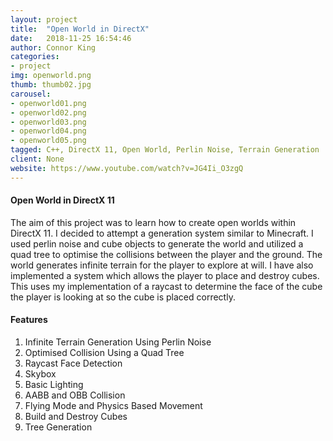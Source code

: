 ```yaml
---
layout: project
title:  "Open World in DirectX"
date:   2018-11-25 16:54:46
author: Connor King
categories:
- project
img: openworld.png
thumb: thumb02.jpg
carousel:
- openworld01.png
- openworld02.png
- openworld03.png
- openworld04.png
- openworld05.png
tagged: C++, DirectX 11, Open World, Perlin Noise, Terrain Generation
client: None
website: https://www.youtube.com/watch?v=JG4Ii_O3zgQ
---
```

#### Open World in DirectX 11
The aim of this project was to learn how to create open worlds within DirectX 11. I decided to attempt a generation system similar to Minecraft. I used perlin noise and cube objects to generate the world and utilized a quad tree to optimise the collisions between the player and the ground. The world generates infinite terrain for the player to explore at will. I have also implemented a system which allows the player to place and destroy cubes. This uses my implementation of a raycast to determine the face of the cube the player is looking at so the cube is placed correctly. 

#### Features
1. Infinite Terrain Generation Using Perlin Noise
2. Optimised Collision Using a Quad Tree
3. Raycast Face Detection
4. Skybox
5. Basic Lighting
6. AABB and OBB Collision
7. Flying Mode and Physics Based Movement
8. Build and Destroy Cubes
9. Tree Generation



